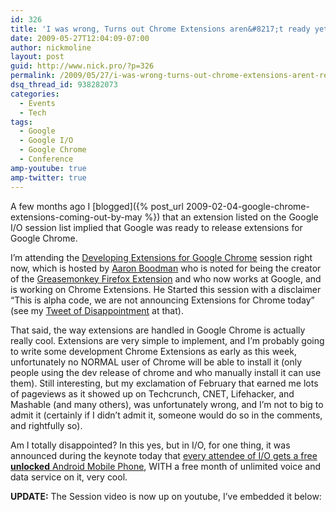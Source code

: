 ```yaml
---
id: 326
title: 'I was wrong, Turns out Chrome Extensions aren&#8217;t ready yet'
date: 2009-05-27T12:04:09-07:00
author: nickmoline
layout: post
guid: http://www.nick.pro/?p=326
permalink: /2009/05/27/i-was-wrong-turns-out-chrome-extensions-arent-ready-yet/
dsq_thread_id: 938282073
categories:
  - Events
  - Tech
tags:
  - Google
  - Google I/O
  - Google Chrome
  - Conference
amp-youtube: true
amp-twitter: true
---
```

A few months ago I [blogged]({% post_url 2009-02-04-google-chrome-extensions-coming-out-by-may %}) that an extension listed on the Google I/O session list implied that Google was ready to release extensions for Google Chrome.

I&#8217;m attending the [Developing Extensions for Google Chrome](http://code.google.com/events/io/sessions/DevelopingExtensionsGoogleChrome.html) session right now, which is hosted by [Aaron Boodman](http://code.google.com/events/io/speakers.html#aa) who is noted for being the creator of the [Greasemonkey Firefox Extension](https://addons.mozilla.org/en-US/firefox/addon/748) and who now works at Google, and is working on Chrome Extensions. He Started this session with a disclaimer &#8220;This is alpha code, we are not announcing Extensions for Chrome today&#8221; (see my [Tweet of Disappointment](http://twitter.com/NickMoline/status/1938360780) at that).

<!--more-->

<amp-twitter width="375" height="472" layout="responsive" data-tweetid="1938360780"></amp-twitter>

That said, the way extensions are handled in Google Chrome is actually really cool. Extensions are very simple to implement, and I&#8217;m probably going to write some development Chrome Extensions as early as this week, unfortunately no NORMAL user of Chrome will be able to install it (only people using the dev release of chrome and who manually install it can use them). Still interesting, but my exclamation of February that earned me lots of pageviews as it showed up on Techcrunch, CNET, Lifehacker, and Mashable (and many others), was unfortunately wrong, and I&#8217;m not to big to admit it (certainly if I didn&#8217;t admit it, someone would do so in the comments, and rightfully so).

Am I totally disappointed? In this yes, but in I/O, for one thing, it was announced during the keynote today that [every attendee of I/O gets a free **unlocked** Android Mobile Phone](http://twitter.com/NickMoline/status/1938126329), WITH a free month of unlimited voice and data service on it, very cool.

<amp-twitter width="375" height="472" layout="responsive" data-tweetid="1938126329"></amp-twitter>

**UPDATE:** The Session video is now up on youtube, I&#8217;ve embedded it below:

<amp-youtube data-videoid="g03bcb70kFQ" layout="responsive" height="480" height="360"></amp-youtube>